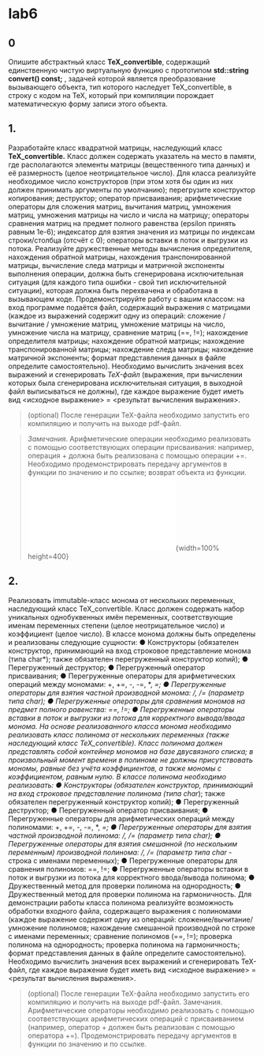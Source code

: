 # lab6

## 0 

Опишите абстрактный класс **TeX_convertible**, содержащий единственную чистую виртуальную функцию с прототипом **std::string convert() const;**
, задачей которой является преобразование вызывающего объекта, тип которого наследует TeX_convertible, 
в строку с кодом на TeX, который при компиляции порождает математическую форму записи этого объекта.

## 1. 

Разработайте класс квадратной матрицы, наследующий класс **TeX_convertible.**
Класс должен содержать указатель на место в памяти, где располагаются элементы матрицы (вещественного типа данных) и её размерность (целое неотрицательное число). 
Для класса реализуйте необходимое число конструкторов (при этом хотя бы один из них должен принимать аргументы по умолчанию); 
перегрузите конструктор копирования; деструктор; оператор присваивания; арифметические операторы для сложения матриц, вычитания матриц, умножения матриц, 
умножения матрицы на число и числа на матрицу; операторы сравнения матриц на предмет полного равенства (epsilon принять равным 1e-6); 
индексатор для взятия значения из матрицы по индексам строки/столбца (отсчёт с 0); операторы вставки в поток и выгрузки из потока. 
Реализуйте дружественные методы вычисления определителя, нахождения обратной матрицы, нахождения транспонированной матрицы, 
вычисление следа матрицы и матричной экспоненты выполнения операции, должна быть сгенерирована исключительная ситуация 
(для каждого типа ошибки - свой тип исключительной ситуации), которая должна быть перехвачена и обработана в вызывающем коде. 
Продемонстрируйте работу с вашим классом: на вход программе подаётся файл, 
содержащий выражения с матрицами (каждое из выражений содержит одну из операций: сложение 
/ вычитание / умножение матриц, умножение матрицы на число, умножение числа на матрицу, сравнение матриц (==, !=); 
нахождение определителя матрицы; нахождение обратной матрицы; нахождение транспонированной матрицы; нахождение следа матрицы;
нахождение матричной экспоненты; формат представления данных в файле определите самостоятельно). 
Необходимо вычислить значения всех выражений и сгенерировать *TeX-файл* 
(выражения, при вычислении которых была сгенерирована исключительная ситуация, в выходной файл выписываться не должны), 
где каждое выражение будет иметь вид <исходное выражение> = <результат вычисления выражения>. 

>(optional) После генерации TeX-файла необходимо запустить его компиляцию и получить на выходе pdf-файл. 

>*Замечания*. Арифметические операции необходимо реализовать с помощью соответствующих операции присваивания:
например, операция + должна быть реализована с помощью операции +=. 
Необходимо продемонстрировать передачу аргументов в функции по значению и по ссылке; 
возврат объекта из функции.
>![Alt](lab6_1.pdf){width=100% height=400}
## 2. 

Реализовать immutable-класс монома от нескольких переменных,
наследующий класс TeX_convertible. Класс должен содержать набор
уникальных однобуквенных имён переменных, соответствующие
именам переменных степени (целое неотрицательное число) и
коэффициент (целое число). В классе монома должны быть
определены и реализованы следующие сущности:
● Конструкторы (обязателен конструктор, принимающий на
вход строковое представление монома (типа char*); также
обязателен перегруженный конструктор копий);
● Перегруженный деструктор;
● Перегруженный оператор присваивания;
● Перегруженные операторы для арифметических операций
между мономами: +, +=, -, -=, *, *=;
● Перегруженные операторы для взятия частной производной
монома: /, /= (параметр типа char);
● Перегруженные операторы для сравнения мономов на
предмет полного равенства: ==, !=;
● Перегруженные операторы вставки в поток и выгрузки из
потока для корректного вывода/ввода монома.
На основе реализованного класса монома необходимо
реализовать класс полинома от нескольких переменных (также
наследующий класс TeX_convertible). Класс полинома должен
представлять собой контейнер мономов на базе двусвязного списка;
в произвольный момент времени в полиноме не должны
присутствовать мономы, равные без учёта коэффициентов, а также
мономы с коэффициентом, равным нулю. В классе полинома
необходимо реализовать:
● Конструкторы (обязателен конструктор, принимающий на
вход строковое представление полинома (типа char*); также
обязателен перегруженный конструктор копий);
● Перегруженный деструктор;
● Перегруженный оператор присваивания;
● Перегруженные операторы для арифметических операций
между полиномами: +, +=, -, -=, *, *=;
● Перегруженные операторы для взятия частной производной
полинома: /, /= (параметр типа char);
● Перегруженные операторы для взятия смешанной (по
нескольким переменным) производной полинома: /, /=
(параметр типа char* - строка с именами переменных);
● Перегруженные операторы для сравнения полиномов: ==,
!=;
● Перегруженные операторы вставки в поток и выгрузки из
потока для корректного ввода/вывода полинома;
● Дружественный метод для проверки полинома на
однородность;
● Дружественный метод для проверки полинома на
гармоничность.
Для демонстрации работы класса полинома реализуйте
возможность обработки входного файла, содержащего выражения с
полиномами (каждое выражение содержит одну из операций:
сложение/вычитание/умножение полиномов; нахождение
смешанной производной по строке с именами переменных;
сравнение полиномов (==, !=); проверка полинома на однородность;
проверка полинома на гармоничность; формат представления
данных в файле определите самостоятельно). Необходимо
вычислить значения всех выражений и сгенерировать TeX-файл, где
каждое выражение будет иметь вид
<исходное выражение> = <результат вычисления выражения>.
>(optional) После генерации TeX-файла необходимо запустить его
компиляцию и получить на выходе pdf-файл.
>Замечания. Арифметические операторы необходимо
реализовать с помощью соответствующих арифметических операций
с присваиванием (например, оператор + должен быть реализован с
помощью оператора +=). Продемонстрировать передачу аргументов
в функции по значению и по ссылке.
